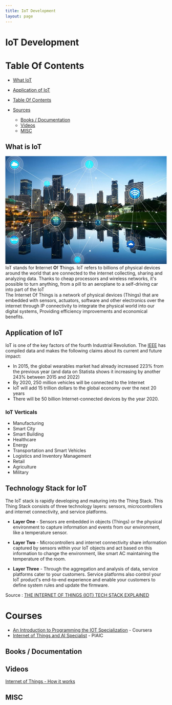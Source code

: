 ```yaml
---
title: IoT Development
layout: page
---
```


# IoT Development

# Table Of Contents
- [What IoT](#what-is-Iot)
- [Application of IoT](#application-of-iot)

- [Table Of Contents](#table-of-contents)
- [Sources](#sources)
  - [Books / Documentation](#books--documentation)
  - [Videos](#videos)
  - [MISC](#misc)

## What is IoT 
![IoT image](../../images/The-Internet-of-Things--IoT--Tech-Stack-Explained.jpg)
IoT stands for **I**nternet **O**f **T**hings. IoT refers to billions of physical devices around the world that are connected to the internet collecting, sharing and analyzing data. Thanks to cheap processors and wireless networks, it's possible to turn anything, from a pill to an aeroplane to a self-driving car into part of the IoT
<br>
The Internet Of Things is a network of physical devices (Things) that are embedded with sensors, actuators, software and other electronics over the internet through IP connectivity to integrate the physical world into our digital systems, Providing efficiency improvements and economical benefits.

## Application of IoT
IoT is one of the key factors of the fourth Industrial Revolution. 
The [IEEE](https://www.ieee.org/) has compiled data and makes the following claims about its current and future impact:
- In 2015, the global wearables market had already increased 223% from the previous year (and data on Statista shows it increasing by another 243% between 2015 and 2022)
- By 2020, 250 million vehicles will be connected to the Internet
- IoT will add 15 trillion dollars to the global economy over the next 20 years
- There will be 50 billion Internet-connected devices by the year 2020.
### IoT Verticals
- Manufacturing
- Smart City
- Smart Building
- Healthcare
- Energy
- Transportation and Smart Vehicles
- Logistics and Inventory Management
- Retail
- Agriculture
- Military

## Technology Stack for IoT
The IoT stack is rapidly developing and maturing into the Thing Stack. This Thing Stack consists of three technology layers: sensors, microcontrollers and internet connectivity, and service platforms.
- **Layer One** - Sensors are embedded in objects (Things) or the physical environment to capture information and events from our environment, like a temperature sensor.

- **Layer Two** - Microcontrollers and internet connectivity share information captured by sensors within your IoT objects and act based on this information to change the environment, like smart AC maintaining the temperature of the room.

- **Layer Three** - Through the aggregation and analysis of data, service platforms cater to your customers. Service platforms also control your IoT product's end-to-end experience and enable your customers to define system rules and update the firmware.

Source : [THE INTERNET OF THINGS (IOT) TECH STACK EXPLAINED](https://www.cognitiveclouds.com/insights/the-internet-of-things-iot-tech-stack-explained/#:~:text=The%20IoT%20stack%20is%20rapidly,internet%20connectivity%2C%20and%20service%20platforms.)

# Courses 
- [An Introduction to Programming the IOT Specialization](https://www.coursera.org/specializations/iot) - Coursera
- [Internet of Things and AI Specialist](https://www.piaic.org/iot) - PIAIC 

## Books / Documentation

## Videos
[Internet of Things - How it works](https://www.youtube.com/watch?v=QSIPNhOiMoE&feature=emb_title)

## MISC
